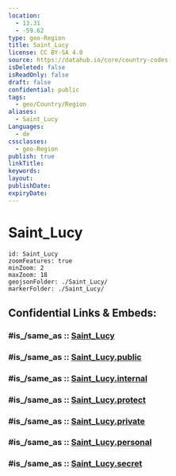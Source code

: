 ```yaml
---
location:
  - 13.31
  - -59.62
type: geo-Region
title: Saint_Lucy
license: CC BY-SA 4.0
source: https://datahub.io/core/country-codes
isDeleted: false
isReadOnly: false
draft: false
confidential: public
tags:
  - geo/Country/Region
aliases:
  - Saint_Lucy
Languages:
  - de
cssclasses:
  - geo-Region
publish: true
linkTitle:
keywords:
layout:
publishDate:
expiryDate:
---
```


# Saint_Lucy

```leaflet
id: Saint_Lucy
zoomFeatures: true 
minZoom: 2 
maxZoom: 18
geojsonFolder: ./Saint_Lucy/
markerFolder: ./Saint_Lucy/
```


## Confidential Links & Embeds: 

### #is_/same_as :: [Saint_Lucy](/_Standards/Earth/Continent/America~Caribbean/Barbados/Provinces~Barbados/Saint_Lucy.md) 

### #is_/same_as :: [Saint_Lucy.public](/_public/Earth/Continent/America~Caribbean/Barbados/Provinces~Barbados/Saint_Lucy.public.md) 

### #is_/same_as :: [Saint_Lucy.internal](/_internal/Earth/Continent/America~Caribbean/Barbados/Provinces~Barbados/Saint_Lucy.internal.md) 

### #is_/same_as :: [Saint_Lucy.protect](/_protect/Earth/Continent/America~Caribbean/Barbados/Provinces~Barbados/Saint_Lucy.protect.md) 

### #is_/same_as :: [Saint_Lucy.private](/_private/Earth/Continent/America~Caribbean/Barbados/Provinces~Barbados/Saint_Lucy.private.md) 

### #is_/same_as :: [Saint_Lucy.personal](/_personal/Earth/Continent/America~Caribbean/Barbados/Provinces~Barbados/Saint_Lucy.personal.md) 

### #is_/same_as :: [Saint_Lucy.secret](/_secret/Earth/Continent/America~Caribbean/Barbados/Provinces~Barbados/Saint_Lucy.secret.md)

